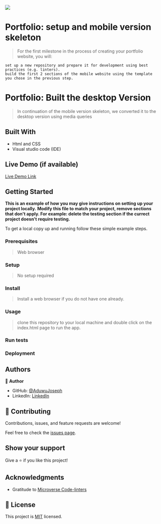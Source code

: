 ![](https://img.shields.io/badge/Microverse-blueviolet)

# Portfolio: setup and mobile version skeleton

> For the first milestone in the process of creating your portfolio website, you will:

    set up a new repository and prepare it for development using best practices (e.g. linters).
    build the first 2 sections of the mobile website using the template you chose in the previous step.

# Portfolio: Built the desktop Version 

> In continuation of the mobile version skeleton, we converted it to the desktop version using media queries



## Built With

- Html and CSS
- Visual studio code (IDE)

## Live Demo (if available)

[Live Demo Link](https://livedemo.com)


## Getting Started

**This is an example of how you may give instructions on setting up your project locally.**
**Modify this file to match your project, remove sections that don't apply. For example: delete the testing section if the currect project doesn't require testing.**


To get a local copy up and running follow these simple example steps.

### Prerequisites
> Web browser

### Setup
> No setup required

### Install
> Install a web browser if you do not have one already.

### Usage
>clone this repository to your local machine and double click on the index.html page to run the app.

### Run tests

### Deployment



## Authors

👤 **Author**

- GitHub: [@AduwuJoseph](https://github.com/AduwuJoseph)
- LinkedIn: [LinkedIn](https://linkedin.com/in/aduwu-joseph-483b91163)

## 🤝 Contributing

Contributions, issues, and feature requests are welcome!

Feel free to check the [issues page](../../issues/).

## Show your support

Give a ⭐️ if you like this project!

## Acknowledgments

- Gratitude to [Microverse Code-linters](https://github.com/microverseinc/linters-config)

## 📝 License

This project is [MIT](./MIT.md) licensed.
